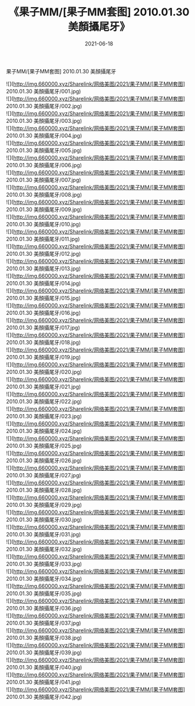 ﻿---
layout: post
title:  《果子MM/[果子MM套图] 2010.01.30 美顏攝尾牙》
date:   2021-06-18
img: http://img.660000.xyz/Sharelink/网络美图/2021/果子MM/[果子MM套图] 2010.01.30 美顏攝尾牙/000.jpg
categories: [美女, 清纯, 唯美]
---

果子MM/[果子MM套图] 2010.01.30 美顏攝尾牙

 ![](http://img.660000.xyz/Sharelink/网络美图/2021/果子MM/[果子MM套图] 2010.01.30 美顏攝尾牙/001.jpg) <br>![](http://img.660000.xyz/Sharelink/网络美图/2021/果子MM/[果子MM套图] 2010.01.30 美顏攝尾牙/002.jpg) <br>![](http://img.660000.xyz/Sharelink/网络美图/2021/果子MM/[果子MM套图] 2010.01.30 美顏攝尾牙/003.jpg) <br>![](http://img.660000.xyz/Sharelink/网络美图/2021/果子MM/[果子MM套图] 2010.01.30 美顏攝尾牙/004.jpg) <br>![](http://img.660000.xyz/Sharelink/网络美图/2021/果子MM/[果子MM套图] 2010.01.30 美顏攝尾牙/005.jpg) <br>![](http://img.660000.xyz/Sharelink/网络美图/2021/果子MM/[果子MM套图] 2010.01.30 美顏攝尾牙/006.jpg) <br>![](http://img.660000.xyz/Sharelink/网络美图/2021/果子MM/[果子MM套图] 2010.01.30 美顏攝尾牙/007.jpg) <br>![](http://img.660000.xyz/Sharelink/网络美图/2021/果子MM/[果子MM套图] 2010.01.30 美顏攝尾牙/008.jpg) <br>![](http://img.660000.xyz/Sharelink/网络美图/2021/果子MM/[果子MM套图] 2010.01.30 美顏攝尾牙/009.jpg) <br>![](http://img.660000.xyz/Sharelink/网络美图/2021/果子MM/[果子MM套图] 2010.01.30 美顏攝尾牙/010.jpg) <br>![](http://img.660000.xyz/Sharelink/网络美图/2021/果子MM/[果子MM套图] 2010.01.30 美顏攝尾牙/011.jpg) <br>![](http://img.660000.xyz/Sharelink/网络美图/2021/果子MM/[果子MM套图] 2010.01.30 美顏攝尾牙/012.jpg) <br>![](http://img.660000.xyz/Sharelink/网络美图/2021/果子MM/[果子MM套图] 2010.01.30 美顏攝尾牙/013.jpg) <br>![](http://img.660000.xyz/Sharelink/网络美图/2021/果子MM/[果子MM套图] 2010.01.30 美顏攝尾牙/014.jpg) <br>![](http://img.660000.xyz/Sharelink/网络美图/2021/果子MM/[果子MM套图] 2010.01.30 美顏攝尾牙/015.jpg) <br>![](http://img.660000.xyz/Sharelink/网络美图/2021/果子MM/[果子MM套图] 2010.01.30 美顏攝尾牙/016.jpg) <br>![](http://img.660000.xyz/Sharelink/网络美图/2021/果子MM/[果子MM套图] 2010.01.30 美顏攝尾牙/017.jpg) <br>![](http://img.660000.xyz/Sharelink/网络美图/2021/果子MM/[果子MM套图] 2010.01.30 美顏攝尾牙/018.jpg) <br>![](http://img.660000.xyz/Sharelink/网络美图/2021/果子MM/[果子MM套图] 2010.01.30 美顏攝尾牙/019.jpg) <br>![](http://img.660000.xyz/Sharelink/网络美图/2021/果子MM/[果子MM套图] 2010.01.30 美顏攝尾牙/020.jpg) <br>![](http://img.660000.xyz/Sharelink/网络美图/2021/果子MM/[果子MM套图] 2010.01.30 美顏攝尾牙/021.jpg) <br>![](http://img.660000.xyz/Sharelink/网络美图/2021/果子MM/[果子MM套图] 2010.01.30 美顏攝尾牙/022.jpg) <br>![](http://img.660000.xyz/Sharelink/网络美图/2021/果子MM/[果子MM套图] 2010.01.30 美顏攝尾牙/023.jpg) <br>![](http://img.660000.xyz/Sharelink/网络美图/2021/果子MM/[果子MM套图] 2010.01.30 美顏攝尾牙/024.jpg) <br>![](http://img.660000.xyz/Sharelink/网络美图/2021/果子MM/[果子MM套图] 2010.01.30 美顏攝尾牙/025.jpg) <br>![](http://img.660000.xyz/Sharelink/网络美图/2021/果子MM/[果子MM套图] 2010.01.30 美顏攝尾牙/026.jpg) <br>![](http://img.660000.xyz/Sharelink/网络美图/2021/果子MM/[果子MM套图] 2010.01.30 美顏攝尾牙/027.jpg) <br>![](http://img.660000.xyz/Sharelink/网络美图/2021/果子MM/[果子MM套图] 2010.01.30 美顏攝尾牙/028.jpg) <br>![](http://img.660000.xyz/Sharelink/网络美图/2021/果子MM/[果子MM套图] 2010.01.30 美顏攝尾牙/029.jpg) <br>![](http://img.660000.xyz/Sharelink/网络美图/2021/果子MM/[果子MM套图] 2010.01.30 美顏攝尾牙/030.jpg) <br>![](http://img.660000.xyz/Sharelink/网络美图/2021/果子MM/[果子MM套图] 2010.01.30 美顏攝尾牙/031.jpg) <br>![](http://img.660000.xyz/Sharelink/网络美图/2021/果子MM/[果子MM套图] 2010.01.30 美顏攝尾牙/032.jpg) <br>![](http://img.660000.xyz/Sharelink/网络美图/2021/果子MM/[果子MM套图] 2010.01.30 美顏攝尾牙/033.jpg) <br>![](http://img.660000.xyz/Sharelink/网络美图/2021/果子MM/[果子MM套图] 2010.01.30 美顏攝尾牙/034.jpg) <br>![](http://img.660000.xyz/Sharelink/网络美图/2021/果子MM/[果子MM套图] 2010.01.30 美顏攝尾牙/035.jpg) <br>![](http://img.660000.xyz/Sharelink/网络美图/2021/果子MM/[果子MM套图] 2010.01.30 美顏攝尾牙/036.jpg) <br>![](http://img.660000.xyz/Sharelink/网络美图/2021/果子MM/[果子MM套图] 2010.01.30 美顏攝尾牙/037.jpg) <br>![](http://img.660000.xyz/Sharelink/网络美图/2021/果子MM/[果子MM套图] 2010.01.30 美顏攝尾牙/038.jpg) <br>![](http://img.660000.xyz/Sharelink/网络美图/2021/果子MM/[果子MM套图] 2010.01.30 美顏攝尾牙/039.jpg) <br>![](http://img.660000.xyz/Sharelink/网络美图/2021/果子MM/[果子MM套图] 2010.01.30 美顏攝尾牙/040.jpg) <br>![](http://img.660000.xyz/Sharelink/网络美图/2021/果子MM/[果子MM套图] 2010.01.30 美顏攝尾牙/041.jpg) <br>![](http://img.660000.xyz/Sharelink/网络美图/2021/果子MM/[果子MM套图] 2010.01.30 美顏攝尾牙/042.jpg) <br>